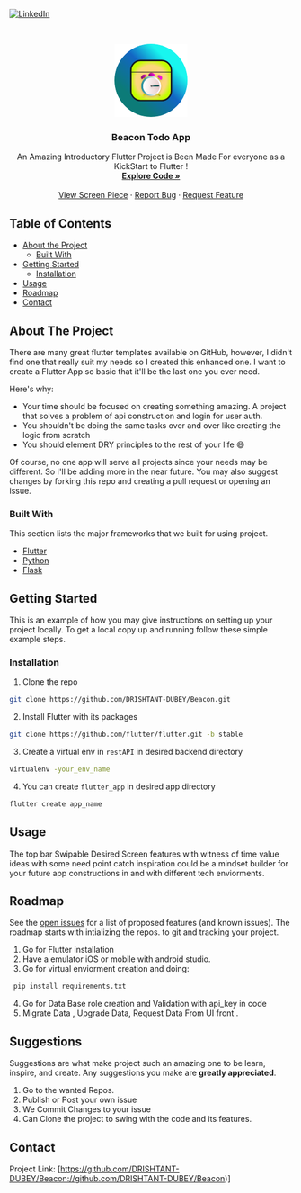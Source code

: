 <!--
*** Thanks for checking out this README Template. If you have a suggestion that would
*** make this better, create a pull request or simply open
*** an issue with the tag "enhancement".
*** Thanks again! Now go create something AMAZING! :D
-->





<!-- PROJECT SHIELDS -->
<!--
*** I'm using markdown "reference style" links for readability.
*** Reference links are enclosed in brackets [ ] instead of parentheses ( ).
*** See the bottom of this document for the declaration of the reference variables
*** for contributors-url, forks-url, etc. This is an optional, concise syntax you may use.
*** https://www.markdownguide.org/basic-syntax/#reference-style-links
-->
[![LinkedIn][linkedin-shield]][linkedin-url]



<!-- PROJECT LOGO -->
<br />
<p align="center">
  <a href="https://github.com/DRISHTANT-DUBEY/Beacon/">
    <img src="App/Beacon_app/assets/images/Group_4.png" alt="Logo" width="130" height="130">
  </a>

  <h3 align="center">Beacon Todo App</h3>

  <p align="center">
    An Amazing Introductory Flutter Project is Been Made For everyone as a KickStart to Flutter !
    <br />
    <a href="https://github.com/DRISHTANT-DUBEY/Beacon"><strong>Explore Code »</strong></a>
    <br />
    <br />
    <a href="https://github.com/DRISHTANT-DUBEY/Beacon">View Screen Piece</a>
    ·
    <a href="https://github.com/DRISHTANT-DUBEY/Beacon/issues">Report Bug</a>
    ·
    <a href="https://github.com/DRISHTANT-DUBEY/Beacon/issues">Request Feature</a>
  </p>
</p>



<!-- TABLE OF CONTENTS -->
## Table of Contents

* [About the Project](#about-the-project)
  * [Built With](#built-with)
* [Getting Started](#getting-started)
  * [Installation](#installation)
* [Usage](#usage)
* [Roadmap](#roadmap)
* [Contact](#contact)




<!-- ABOUT THE PROJECT -->
## About The Project

There are many great flutter templates available on GitHub, however, I didn't find one that really suit my needs so I created this enhanced one. I want to create a Flutter App so basic that it'll be the last one you ever need.

Here's why:
* Your time should be focused on creating something amazing. A project that solves a problem of api construction and login for user auth. 
* You shouldn't be doing the same tasks over and over like creating the logic from scratch
* You should element DRY principles to the rest of your life :smile:

Of course, no one app will serve all projects since your needs may be different. So I'll be adding more in the near future. You may also suggest changes by forking this repo and creating a pull request or opening an issue.


### Built With
This section lists the major frameworks that we built for using project.
* [Flutter](https://flutter.dev)
* [Python](https://www.python.org)
* [Flask](https://flask.palletsprojects.com/en/1.1.x/)



<!-- GETTING STARTED -->
## Getting Started

This is an example of how you may give instructions on setting up your project locally.
To get a local copy up and running follow these simple example steps.

### Installation

1. Clone the repo
```sh
git clone https://github.com/DRISHTANT-DUBEY/Beacon.git
```
2. Install Flutter with its packages
```sh
git clone https://github.com/flutter/flutter.git -b stable
```
3. Create a virtual env in `restAPI` in desired backend directory
```sh
virtualenv -your_env_name
```
4. You can create `flutter_app` in desired app directory
```sh
flutter create app_name
```



<!-- USAGE EXAMPLES -->
## Usage

The top bar Swipable Desired Screen features with witness of time value ideas with some need point catch inspiration could be a mindset builder for your future app constructions in and with different tech enviorments.

<!-- ROADMAP -->
## Roadmap

See the [open issues](https://github.com/DRISHTANT-DUBEY/Beacon/issues) for a list of proposed features (and known issues).
The roadmap starts with intializing the repos. to git and tracking your project.
1. Go for Flutter installation
2. Have a emulator iOS or mobile with android studio.
3. Go for virtual enviorment creation and doing:
```python
 pip install requirements.txt
```
4. Go for Data Base role creation and Validation with api_key in code
5. Migrate Data , Upgrade Data, Request Data From UI front . 




<!-- CONTRIBUTING -->
## Suggestions

Suggestions are what make project such an amazing one to be learn, inspire, and create. Any suggestions you make are **greatly appreciated**.

1. Go to the wanted Repos.
2. Publish or Post your own issue
3. We Commit Changes to your issue
5. Can Clone the project to swing with the code and its features.


<!-- CONTACT -->
## Contact

Project Link: [https://github.com/DRISHTANT-DUBEY/Beacon://github.com/DRISHTANT-DUBEY/Beacon)]

<!-- MARKDOWN LINKS & IMAGES -->
<!-- https://www.markdownguide.org/basic-syntax/#reference-style-links -->
[linkedin-shield]: https://img.shields.io/badge/-LinkedIn-black.svg?style=plastic&logo=linkedin&colorB=555
[linkedin-url]: https://www.linkedin.com/in/drishtant-dubey-631249189
